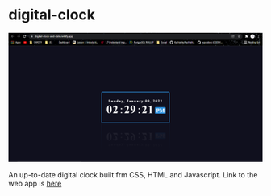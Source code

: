 # digital-clock

![Digital clock](https://github.com/daniel-obare/digital-clock/blob/main/images/digital-clock.PNG)

An up-to-date digital clock built frm CSS, HTML and Javascript. Link to the web app is [here](https://digital-clock-and-date.netlify.app/)  
